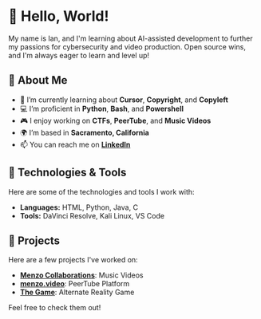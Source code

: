 # 👋 Hello, World! 

 My name is Ian, and I'm learning about AI-assisted development to further my passions for cybersecurity and video production. Open source wins, and I'm always eager to learn and level up!

## 🚀 About Me

- 🌱 I’m currently learning about **Cursor**, **Copyright**, and **Copyleft**
- 💻 I’m proficient in **Python**, **Bash**, and **Powershell**
- 🎮 I enjoy working on **CTFs**, **PeerTube**, and **Music Videos**
- 🌍 I’m based in **Sacramento, California**
- 📫 You can reach me on **[LinkedIn](https://www.linkedin.com/in/ianmenz/)**

## 🔧 Technologies & Tools

Here are some of the technologies and tools I work with:

- **Languages:** HTML, Python, Java, C
- **Tools:** DaVinci Resolve, Kali Linux, VS Code

## 🌟 Projects

Here are a few projects I've worked on:

- **[Menzo Collaborations](https://www.youtube.com/@MenzoCollabs)**: Music Videos
- **[menzo.video](https://menzo.video)**: PeerTube Platform
- **[The Game](https://player01ready.com)**: Alternate Reality Game

Feel free to check them out!
